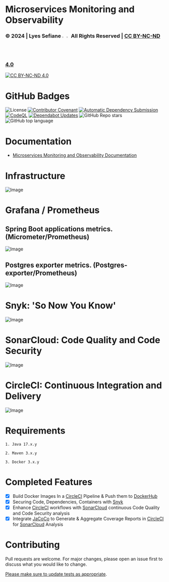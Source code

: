 # Microservices Monitoring and Observability

### © 2024 | Lyes Sefiane <img src="https://raw.githubusercontent.com/wiki/lyes-sefiane/grocery-items-management-application/images/algeria-flag-icon.png" width="2%"> <img src="https://raw.githubusercontent.com/wiki/lyes-sefiane/grocery-items-management-application/images/canada-flag-icon.png" width="2%"> All Rights Reserved | [CC BY-NC-ND 4.0](https://creativecommons.org/licenses/by-nc-nd/4.0/)

[![CC BY-NC-ND 4.0][cc-by-nc-nd-image]][cc-by-nc-nd]

[cc-by-nc-nd]: http://creativecommons.org/licenses/by-nc-nd/4.0/
[cc-by-nc-nd-image]: https://licensebuttons.net/l/by-nc-nd/4.0/88x31.png
[cc-by-nc-nd-shield]: https://img.shields.io/badge/License-CC%20BY--NC--ND%204.0-lightgrey.svg

# GitHub Badges

![License](https://img.shields.io/static/v1?label=License&message=CC-BY-NC-ND-4.0&color=green)
[![Contributor Covenant](https://img.shields.io/badge/Contributor%20Covenant-2.1-4baaaa.svg)](code_of_conduct.md)
[![Automatic Dependency Submission](https://github.com/lyes-sefiane/microservices-monitoring-and-observability/actions/workflows/dependency-graph/auto-submission/badge.svg)](https://github.com/lyes-sefiane/microservices-monitoring-and-observability/actions/workflows/dependency-graph/auto-submission)
[![CodeQL](https://github.com/lyes-sefiane/microservices-monitoring-and-observability/actions/workflows/github-code-scanning/codeql/badge.svg)](https://github.com/lyes-sefiane/microservices-monitoring-and-observability/actions/workflows/github-code-scanning/codeql)
[![Dependabot Updates](https://github.com/lyes-sefiane/microservices-monitoring-and-observability/actions/workflows/dependabot/dependabot-updates/badge.svg)](https://github.com/lyes-sefiane/microservices-monitoring-and-observability/actions/workflows/dependabot/dependabot-updates)
![GitHub Repo stars](https://img.shields.io/github/stars/lyes-sefiane/network-device-inventory?style=social)
![GitHub top language](https://img.shields.io/github/languages/top/lyes-sefiane/network-device-inventory)

# Documentation

* [Microservices Monitoring and Observability Documentation](https://github.com/lyes-sefiane/microservices-monitoring-and-observability/wiki)


# Infrastructure

![Image](https://raw.githubusercontent.com/wiki/lyes-sefiane/network-device-inventory/images/monitoring-system-design-v2.PNG)

# Grafana / Prometheus

## Spring Boot applications metrics. (Micrometer/Prometheus)

![Image](https://raw.githubusercontent.com/wiki/lyes-s/network-device-inventory/images/jvm-memory.PNG)

## Postgres exporter metrics. (Postgres-exporter/Prometheus)

![Image](https://raw.githubusercontent.com/wiki/lyes-s/network-device-inventory/images/general-settings.PNG)

# Snyk: 'So Now You Know'

![Image](https://raw.githubusercontent.com/wiki/lyes-sefiane/network-device-inventory/images/CircleCiBuild.PNG)


# SonarCloud: Code Quality and Code Security

![Image](https://raw.githubusercontent.com/wiki/lyes-sefiane/network-device-inventory/images/sonarcloud-v3.PNG)


# CircleCI: Continuous Integration and Delivery

![Image](https://raw.githubusercontent.com/wiki/lyes-sefiane/network-device-inventory/images/release-workflow-v7.PNG)


# Requirements

```
1. Java 17.x.y

2. Maven 3.x.y

3. Docker 3.x.y
```

# Completed Features

- [x] Build Docker Images In a [CircleCI](https://circleci.com/) Pipeline & Push them to [DockerHub](https://hub.docker.com/)
- [x] Securing Code, Dependencies, Containers with [Snyk](https://snyk.io/)
- [x] Enhance [CircleCI](https://circleci.com/) workflows with [SonarCloud](https://sonarcloud.io/) continuous Code Quality and Code Security analysis
- [x] Integrate [JaCoCo](https://www.eclemma.org/jacoco/) to Generate & Aggregate Coverage Reports in [CircleCI](https://circleci.com/) for [SonarCloud](https://sonarcloud.io/) Analysis

# Contributing

Pull requests are welcome. For major changes, please open an issue first to discuss what you would like to change.

[Please make sure to update tests as appropriate](https://github.com/lyes-s/network-device-inventory/wiki/Application-Test-Suite-with-JUnit-5-&-Mockito-%F0%9F%8D%B8).
